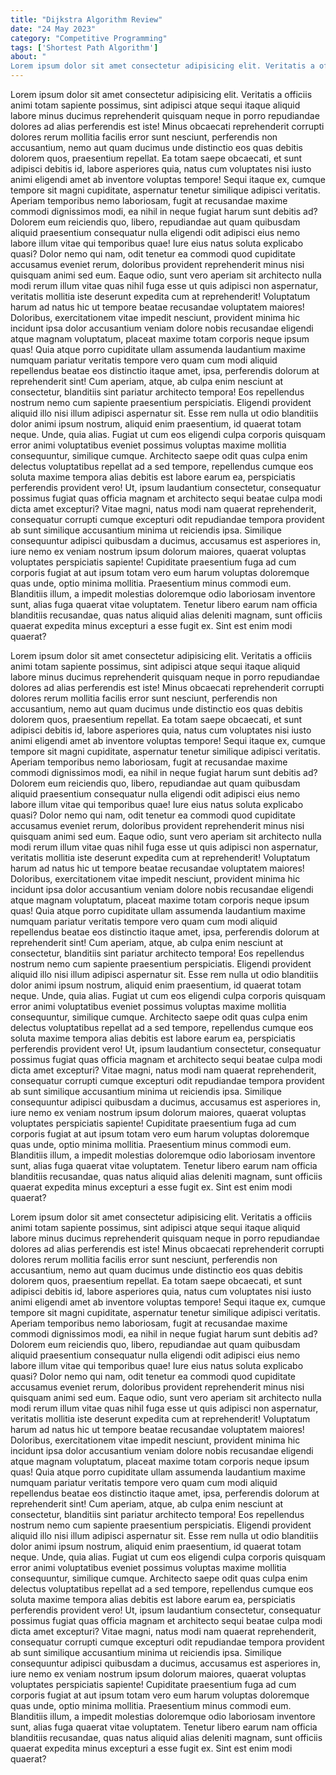 ```yaml
---
title: "Dijkstra Algorithm Review"
date: "24 May 2023"
category: "Competitive Programming"
tags: ['Shortest Path Algorithm']
about: "
Lorem ipsum dolor sit amet consectetur adipisicing elit. Veritatis a officiis animi totam sapiente possimus, sint adipisci atque sequi itaque aliquid labore minus ducimus reprehenderit quisquam neque in porro repudiandae dolores ad alias perferendis est iste! Minus obcaecati reprehenderit corrupti dolores rerum mollitia facilis error sunt nesciunt, perferendis non accusantium, nemo aut quam ducimus unde distinctio eos quas debitis dolorem quos, praesentium repellat. Ea totam saepe obcaecati, et sunt adipisci debitis id, labore asperiores quia, natus cum voluptates nisi iusto animi eligendi amet ab inventore voluptas tempore! Sequi itaque ex, cumque tempore sit magni cupiditate, aspernatur tenetur similique adipisci veritatis. Aperiam temporibus nemo laboriosam, fugit at recusandae ma"
---
```



Lorem ipsum dolor sit amet consectetur adipisicing elit. Veritatis a officiis animi totam sapiente possimus, sint adipisci atque sequi itaque aliquid labore minus ducimus reprehenderit quisquam neque in porro repudiandae dolores ad alias perferendis est iste! Minus obcaecati reprehenderit corrupti dolores rerum mollitia facilis error sunt nesciunt, perferendis non accusantium, nemo aut quam ducimus unde distinctio eos quas debitis dolorem quos, praesentium repellat. Ea totam saepe obcaecati, et sunt adipisci debitis id, labore asperiores quia, natus cum voluptates nisi iusto animi eligendi amet ab inventore voluptas tempore! Sequi itaque ex, cumque tempore sit magni cupiditate, aspernatur tenetur similique adipisci veritatis. Aperiam temporibus nemo laboriosam, fugit at recusandae maxime commodi dignissimos modi, ea nihil in neque fugiat harum sunt debitis ad? Dolorem eum reiciendis quo, libero, repudiandae aut quam quibusdam aliquid praesentium consequatur nulla eligendi odit adipisci eius nemo labore illum vitae qui temporibus quae! Iure eius natus soluta explicabo quasi? Dolor nemo qui nam, odit tenetur ea commodi quod cupiditate accusamus eveniet rerum, doloribus provident reprehenderit minus nisi quisquam animi sed eum. Eaque odio, sunt vero aperiam sit architecto nulla modi rerum illum vitae quas nihil fuga esse ut quis adipisci non aspernatur, veritatis mollitia iste deserunt expedita cum at reprehenderit! Voluptatum harum ad natus hic ut tempore beatae recusandae voluptatem maiores! Doloribus, exercitationem vitae impedit nesciunt, provident minima hic incidunt ipsa dolor accusantium veniam dolore nobis recusandae eligendi atque magnam voluptatum, placeat maxime totam corporis neque ipsum quas! Quia atque porro cupiditate ullam assumenda laudantium maxime numquam pariatur veritatis tempore vero quam cum modi aliquid repellendus beatae eos distinctio itaque amet, ipsa, perferendis dolorum at reprehenderit sint! Cum aperiam, atque, ab culpa enim nesciunt at consectetur, blanditiis sint pariatur architecto tempora! Eos repellendus nostrum nemo cum sapiente praesentium perspiciatis. Eligendi provident aliquid illo nisi illum adipisci aspernatur sit. Esse rem nulla ut odio blanditiis dolor animi ipsum nostrum, aliquid enim praesentium, id quaerat totam neque. Unde, quia alias. Fugiat ut cum eos eligendi culpa corporis quisquam error animi voluptatibus eveniet possimus voluptas maxime mollitia consequuntur, similique cumque. Architecto saepe odit quas culpa enim delectus voluptatibus repellat ad a sed tempore, repellendus cumque eos soluta maxime tempora alias debitis est labore earum ea, perspiciatis perferendis provident vero! Ut, ipsum laudantium consectetur, consequatur possimus fugiat quas officia magnam et architecto sequi beatae culpa modi dicta amet excepturi? Vitae magni, natus modi nam quaerat reprehenderit, consequatur corrupti cumque excepturi odit repudiandae tempora provident ab sunt similique accusantium minima ut reiciendis ipsa. Similique consequuntur adipisci quibusdam a ducimus, accusamus est asperiores in, iure nemo ex veniam nostrum ipsum dolorum maiores, quaerat voluptas voluptates perspiciatis sapiente! Cupiditate praesentium fuga ad cum corporis fugiat at aut ipsum totam vero eum harum voluptas doloremque quas unde, optio minima mollitia. Praesentium minus commodi eum. Blanditiis illum, a impedit molestias doloremque odio laboriosam inventore sunt, alias fuga quaerat vitae voluptatem. Tenetur libero earum nam officia blanditiis recusandae, quas natus aliquid alias deleniti magnam, sunt officiis quaerat expedita minus excepturi a esse fugit ex. Sint est enim modi quaerat?




Lorem ipsum dolor sit amet consectetur adipisicing elit. Veritatis a officiis animi totam sapiente possimus, sint adipisci atque sequi itaque aliquid labore minus ducimus reprehenderit quisquam neque in porro repudiandae dolores ad alias perferendis est iste! Minus obcaecati reprehenderit corrupti dolores rerum mollitia facilis error sunt nesciunt, perferendis non accusantium, nemo aut quam ducimus unde distinctio eos quas debitis dolorem quos, praesentium repellat. Ea totam saepe obcaecati, et sunt adipisci debitis id, labore asperiores quia, natus cum voluptates nisi iusto animi eligendi amet ab inventore voluptas tempore! Sequi itaque ex, cumque tempore sit magni cupiditate, aspernatur tenetur similique adipisci veritatis. Aperiam temporibus nemo laboriosam, fugit at recusandae maxime commodi dignissimos modi, ea nihil in neque fugiat harum sunt debitis ad? Dolorem eum reiciendis quo, libero, repudiandae aut quam quibusdam aliquid praesentium consequatur nulla eligendi odit adipisci eius nemo labore illum vitae qui temporibus quae! Iure eius natus soluta explicabo quasi? Dolor nemo qui nam, odit tenetur ea commodi quod cupiditate accusamus eveniet rerum, doloribus provident reprehenderit minus nisi quisquam animi sed eum. Eaque odio, sunt vero aperiam sit architecto nulla modi rerum illum vitae quas nihil fuga esse ut quis adipisci non aspernatur, veritatis mollitia iste deserunt expedita cum at reprehenderit! Voluptatum harum ad natus hic ut tempore beatae recusandae voluptatem maiores! Doloribus, exercitationem vitae impedit nesciunt, provident minima hic incidunt ipsa dolor accusantium veniam dolore nobis recusandae eligendi atque magnam voluptatum, placeat maxime totam corporis neque ipsum quas! Quia atque porro cupiditate ullam assumenda laudantium maxime numquam pariatur veritatis tempore vero quam cum modi aliquid repellendus beatae eos distinctio itaque amet, ipsa, perferendis dolorum at reprehenderit sint! Cum aperiam, atque, ab culpa enim nesciunt at consectetur, blanditiis sint pariatur architecto tempora! Eos repellendus nostrum nemo cum sapiente praesentium perspiciatis. Eligendi provident aliquid illo nisi illum adipisci aspernatur sit. Esse rem nulla ut odio blanditiis dolor animi ipsum nostrum, aliquid enim praesentium, id quaerat totam neque. Unde, quia alias. Fugiat ut cum eos eligendi culpa corporis quisquam error animi voluptatibus eveniet possimus voluptas maxime mollitia consequuntur, similique cumque. Architecto saepe odit quas culpa enim delectus voluptatibus repellat ad a sed tempore, repellendus cumque eos soluta maxime tempora alias debitis est labore earum ea, perspiciatis perferendis provident vero! Ut, ipsum laudantium consectetur, consequatur possimus fugiat quas officia magnam et architecto sequi beatae culpa modi dicta amet excepturi? Vitae magni, natus modi nam quaerat reprehenderit, consequatur corrupti cumque excepturi odit repudiandae tempora provident ab sunt similique accusantium minima ut reiciendis ipsa. Similique consequuntur adipisci quibusdam a ducimus, accusamus est asperiores in, iure nemo ex veniam nostrum ipsum dolorum maiores, quaerat voluptas voluptates perspiciatis sapiente! Cupiditate praesentium fuga ad cum corporis fugiat at aut ipsum totam vero eum harum voluptas doloremque quas unde, optio minima mollitia. Praesentium minus commodi eum. Blanditiis illum, a impedit molestias doloremque odio laboriosam inventore sunt, alias fuga quaerat vitae voluptatem. Tenetur libero earum nam officia blanditiis recusandae, quas natus aliquid alias deleniti magnam, sunt officiis quaerat expedita minus excepturi a esse fugit ex. Sint est enim modi quaerat?



Lorem ipsum dolor sit amet consectetur adipisicing elit. Veritatis a officiis animi totam sapiente possimus, sint adipisci atque sequi itaque aliquid labore minus ducimus reprehenderit quisquam neque in porro repudiandae dolores ad alias perferendis est iste! Minus obcaecati reprehenderit corrupti dolores rerum mollitia facilis error sunt nesciunt, perferendis non accusantium, nemo aut quam ducimus unde distinctio eos quas debitis dolorem quos, praesentium repellat. Ea totam saepe obcaecati, et sunt adipisci debitis id, labore asperiores quia, natus cum voluptates nisi iusto animi eligendi amet ab inventore voluptas tempore! Sequi itaque ex, cumque tempore sit magni cupiditate, aspernatur tenetur similique adipisci veritatis. Aperiam temporibus nemo laboriosam, fugit at recusandae maxime commodi dignissimos modi, ea nihil in neque fugiat harum sunt debitis ad? Dolorem eum reiciendis quo, libero, repudiandae aut quam quibusdam aliquid praesentium consequatur nulla eligendi odit adipisci eius nemo labore illum vitae qui temporibus quae! Iure eius natus soluta explicabo quasi? Dolor nemo qui nam, odit tenetur ea commodi quod cupiditate accusamus eveniet rerum, doloribus provident reprehenderit minus nisi quisquam animi sed eum. Eaque odio, sunt vero aperiam sit architecto nulla modi rerum illum vitae quas nihil fuga esse ut quis adipisci non aspernatur, veritatis mollitia iste deserunt expedita cum at reprehenderit! Voluptatum harum ad natus hic ut tempore beatae recusandae voluptatem maiores! Doloribus, exercitationem vitae impedit nesciunt, provident minima hic incidunt ipsa dolor accusantium veniam dolore nobis recusandae eligendi atque magnam voluptatum, placeat maxime totam corporis neque ipsum quas! Quia atque porro cupiditate ullam assumenda laudantium maxime numquam pariatur veritatis tempore vero quam cum modi aliquid repellendus beatae eos distinctio itaque amet, ipsa, perferendis dolorum at reprehenderit sint! Cum aperiam, atque, ab culpa enim nesciunt at consectetur, blanditiis sint pariatur architecto tempora! Eos repellendus nostrum nemo cum sapiente praesentium perspiciatis. Eligendi provident aliquid illo nisi illum adipisci aspernatur sit. Esse rem nulla ut odio blanditiis dolor animi ipsum nostrum, aliquid enim praesentium, id quaerat totam neque. Unde, quia alias. Fugiat ut cum eos eligendi culpa corporis quisquam error animi voluptatibus eveniet possimus voluptas maxime mollitia consequuntur, similique cumque. Architecto saepe odit quas culpa enim delectus voluptatibus repellat ad a sed tempore, repellendus cumque eos soluta maxime tempora alias debitis est labore earum ea, perspiciatis perferendis provident vero! Ut, ipsum laudantium consectetur, consequatur possimus fugiat quas officia magnam et architecto sequi beatae culpa modi dicta amet excepturi? Vitae magni, natus modi nam quaerat reprehenderit, consequatur corrupti cumque excepturi odit repudiandae tempora provident ab sunt similique accusantium minima ut reiciendis ipsa. Similique consequuntur adipisci quibusdam a ducimus, accusamus est asperiores in, iure nemo ex veniam nostrum ipsum dolorum maiores, quaerat voluptas voluptates perspiciatis sapiente! Cupiditate praesentium fuga ad cum corporis fugiat at aut ipsum totam vero eum harum voluptas doloremque quas unde, optio minima mollitia. Praesentium minus commodi eum. Blanditiis illum, a impedit molestias doloremque odio laboriosam inventore sunt, alias fuga quaerat vitae voluptatem. Tenetur libero earum nam officia blanditiis recusandae, quas natus aliquid alias deleniti magnam, sunt officiis quaerat expedita minus excepturi a esse fugit ex. Sint est enim modi quaerat?